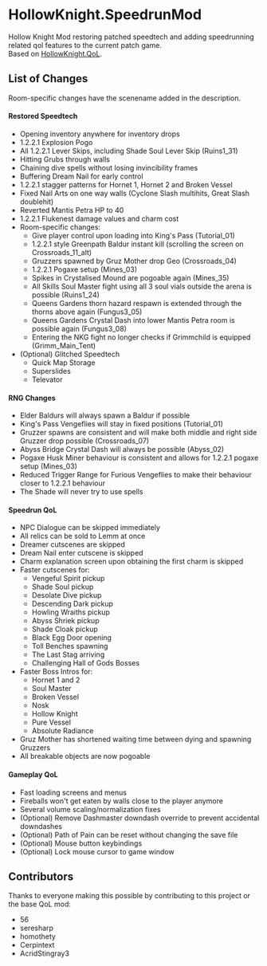 # HollowKnight.SpeedrunMod
Hollow Knight Mod restoring patched speedtech and adding speedrunning related qol features to the current patch game.  
Based on [HollowKnight.QoL](https://github.com/fifty-six/HollowKnight.QoL/).

## List of Changes
Room-specific changes have the scenename added in the description.

#### Restored Speedtech
- Opening inventory anywhere for inventory drops
- 1.2.2.1 Explosion Pogo
- All 1.2.2.1 Lever Skips, including Shade Soul Lever Skip (Ruins1_31)
- Hitting Grubs through walls
- Chaining dive spells without losing invincibility frames
- Buffering Dream Nail for early control
- 1.2.2.1 stagger patterns for Hornet 1, Hornet 2 and Broken Vessel
- Fixed Nail Arts on one way walls (Cyclone Slash multihits, Great Slash doublehit)
- Reverted Mantis Petra HP to 40
- 1.2.2.1 Flukenest damage values and charm cost
- Room-specific changes:
  - Give player control upon loading into King's Pass (Tutorial_01)
  - 1.2.2.1 style Greenpath Baldur instant kill (scrolling the screen on Crossroads_11_alt)
  - Gruzzers spawned by Gruz Mother drop Geo (Crossroads_04)
  - 1.2.2.1 Pogaxe setup (Mines_03)
  - Spikes in Crystalised Mound are pogoable again (Mines_35)
  - All Skills Soul Master fight using all 3 soul vials outside the arena is possible (Ruins1_24)
  - Queens Gardens thorn hazard respawn is extended through the thorns above again (Fungus3_05)
  - Queens Gardens Crystal Dash into lower Mantis Petra room is possible again (Fungus3_08)
  - Entering the NKG fight no longer checks if Grimmchild is equipped (Grimm_Main_Tent)
- (Optional) Glitched Speedtech
  - Quick Map Storage
  - Superslides
  - Televator

#### RNG Changes
- Elder Baldurs will always spawn a Baldur if possible
- King's Pass Vengeflies will stay in fixed positions (Tutorial_01)
- Gruzzer spawns are consistent and will make both middle and right side Gruzzer drop possible (Crossroads_07)
- Abyss Bridge Crystal Dash will always be possible (Abyss_02)
- Pogaxe Husk Miner behaviour is consistent and allows for 1.2.2.1 pogaxe setup (Mines_03)
- Reduced Trigger Range for Furious Vengeflies to make their behaviour closer to 1.2.2.1 behaviour
- The Shade will never try to use spells

#### Speedrun QoL
- NPC Dialogue can be skipped immediately
- All relics can be sold to Lemm at once
- Dreamer cutscenes are skipped
- Dream Nail enter cutscene is skipped
- Charm explanation screen upon obtaining the first charm is skipped
- Faster cutscenes for:
  - Vengeful Spirit pickup
  - Shade Soul pickup
  - Desolate Dive pickup
  - Descending Dark pickup
  - Howling Wraiths pickup
  - Abyss Shriek pickup
  - Shade Cloak pickup
  - Black Egg Door opening
  - Toll Benches spawning
  - The Last Stag arriving
  - Challenging Hall of Gods Bosses
- Faster Boss Intros for:
  - Hornet 1 and 2
  - Soul Master
  - Broken Vessel
  - Nosk
  - Hollow Knight
  - Pure Vessel
  - Absolute Radiance
- Gruz Mother has shortened waiting time between dying and spawning Gruzzers
- All breakable objects are now pogoable

#### Gameplay QoL
- Fast loading screens and menus
- Fireballs won't get eaten by walls close to the player anymore
- Several volume scaling/normalization fixes
- (Optional) Remove Dashmaster downdash override to prevent accidental downdashes
- (Optional) Path of Pain can be reset without changing the save file
- (Optional) Mouse button keybindings
- (Optional) Lock mouse cursor to game window

## Contributors
Thanks to everyone making this possible by contributing to this project or the base QoL mod:
- 56
- seresharp
- homothety
- Cerpintext
- AcridStingray3
